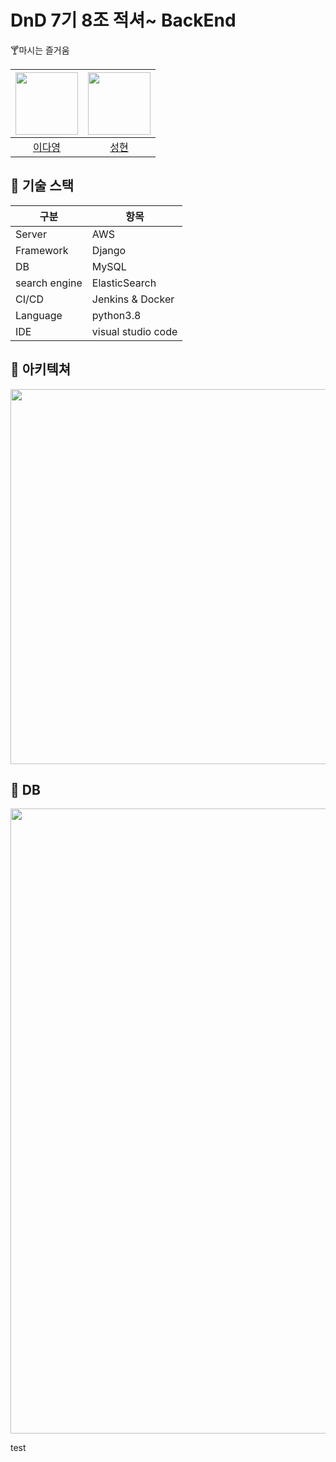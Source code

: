 # DnD 7기 8조 적셔~ BackEnd
🍸마시는 즐거움   

| [<img src="https://github.com/youngDaLee.png" width="100">](https://github.com/youngDaLee) | [<img src="https://github.com/dvlops87.png" width="100">](https://github.com/dvlops87) |
| :--------: | :--------: |
| [이다영](https://github.com/youngDaLee) | [성현](https://github.com/dvlops87) |


## 🍹 기술 스택
|구분|항목|
|---|---|
|Server|AWS|
|Framework|Django|
|DB|MySQL|
|search engine|ElasticSearch|
|CI/CD|Jenkins & Docker|
|Language|python3.8|
|IDE|visual studio code|

## 🥃 아키텍쳐
<img width="600" src="https://user-images.githubusercontent.com/64643665/179388018-c254d7cc-629b-40dd-bcc9-e909a8605f30.png">


## 🥃 DB
<img width="1000" src="https://user-images.githubusercontent.com/64643665/181875378-c62754fa-c6a4-447a-bb23-32b8eb6b8b5f.png">

test
